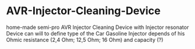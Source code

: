 # AVR-Injector-Cleaning-Device
home-made semi-pro AVR Injector Cleaning Device with Injector resonator
Device can will to define type of the Car Gasoline Injector depends of his Ohmic resistance (2,4 Ohm; 12,5 Ohm; 16 Ohm) and capacity (?)
